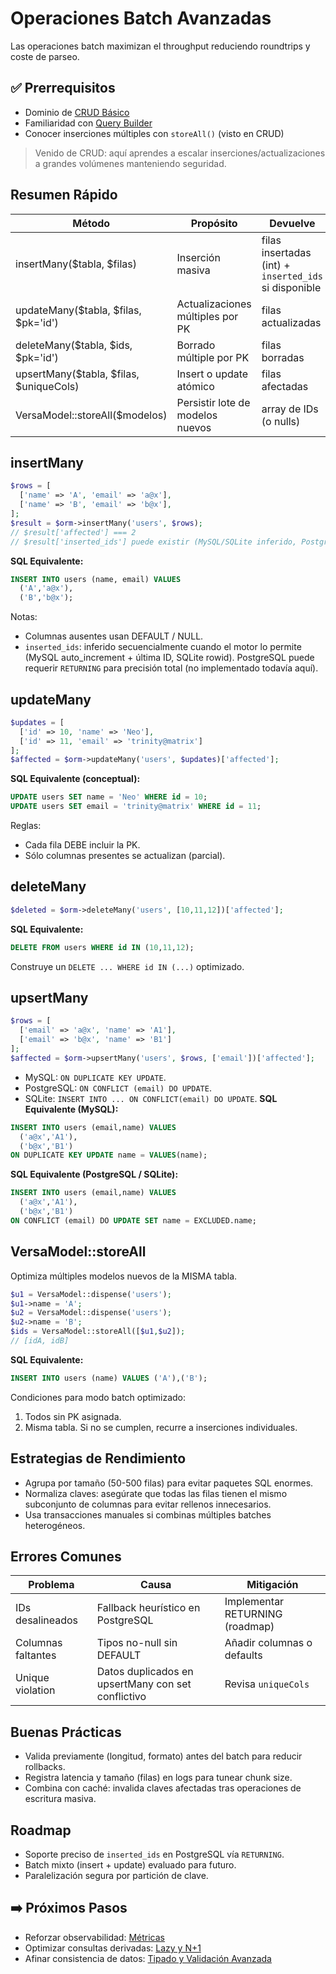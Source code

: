 # Operaciones Batch Avanzadas

Las operaciones batch maximizan el throughput reduciendo roundtrips y coste de parseo.

## ✅ Prerrequisitos
- Dominio de [CRUD Básico](../03-basico/crud-basico.md)
- Familiaridad con [Query Builder](../04-query-builder/README.md)
- Conocer inserciones múltiples con `storeAll()` (visto en CRUD)

> Venido de CRUD: aquí aprendes a escalar inserciones/actualizaciones a grandes volúmenes manteniendo seguridad.

## Resumen Rápido
| Método | Propósito | Devuelve |
|--------|----------|----------|
| insertMany($tabla, $filas) | Inserción masiva | filas insertadas (int) + `inserted_ids` si disponible |
| updateMany($tabla, $filas, $pk='id') | Actualizaciones múltiples por PK | filas actualizadas |
| deleteMany($tabla, $ids, $pk='id') | Borrado múltiple por PK | filas borradas |
| upsertMany($tabla, $filas, $uniqueCols) | Insert o update atómico | filas afectadas |
| VersaModel::storeAll($modelos) | Persistir lote de modelos nuevos | array de IDs (o nulls) |

## insertMany
```php
$rows = [
  ['name' => 'A', 'email' => 'a@x'],
  ['name' => 'B', 'email' => 'b@x'],
];
$result = $orm->insertMany('users', $rows);
// $result['affected'] === 2
// $result['inserted_ids'] puede existir (MySQL/SQLite inferido, PostgreSQL parcial)
```
**SQL Equivalente:**
```sql
INSERT INTO users (name, email) VALUES
  ('A','a@x'),
  ('B','b@x');
```
Notas:
- Columnas ausentes usan DEFAULT / NULL.
- `inserted_ids`: inferido secuencialmente cuando el motor lo permite (MySQL auto_increment + última ID, SQLite rowid). PostgreSQL puede requerir `RETURNING` para precisión total (no implementado todavía aquí).

## updateMany
```php
$updates = [
  ['id' => 10, 'name' => 'Neo'],
  ['id' => 11, 'email' => 'trinity@matrix']
];
$affected = $orm->updateMany('users', $updates)['affected'];
```
**SQL Equivalente (conceptual):**
```sql
UPDATE users SET name = 'Neo' WHERE id = 10;
UPDATE users SET email = 'trinity@matrix' WHERE id = 11;
```
Reglas:
- Cada fila DEBE incluir la PK.
- Sólo columnas presentes se actualizan (parcial).

## deleteMany
```php
$deleted = $orm->deleteMany('users', [10,11,12])['affected'];
```
**SQL Equivalente:**
```sql
DELETE FROM users WHERE id IN (10,11,12);
```
Construye un `DELETE ... WHERE id IN (...)` optimizado.

## upsertMany
```php
$rows = [
  ['email' => 'a@x', 'name' => 'A1'],
  ['email' => 'b@x', 'name' => 'B1']
];
$affected = $orm->upsertMany('users', $rows, ['email'])['affected'];
```
- MySQL: `ON DUPLICATE KEY UPDATE`.
- PostgreSQL: `ON CONFLICT (email) DO UPDATE`.
- SQLite: `INSERT INTO ... ON CONFLICT(email) DO UPDATE`.
**SQL Equivalente (MySQL):**
```sql
INSERT INTO users (email,name) VALUES
  ('a@x','A1'),
  ('b@x','B1')
ON DUPLICATE KEY UPDATE name = VALUES(name);
```
**SQL Equivalente (PostgreSQL / SQLite):**
```sql
INSERT INTO users (email,name) VALUES
  ('a@x','A1'),
  ('b@x','B1')
ON CONFLICT (email) DO UPDATE SET name = EXCLUDED.name;
```

## VersaModel::storeAll
Optimiza múltiples modelos nuevos de la MISMA tabla.
```php
$u1 = VersaModel::dispense('users');
$u1->name = 'A';
$u2 = VersaModel::dispense('users');
$u2->name = 'B';
$ids = VersaModel::storeAll([$u1,$u2]);
// [idA, idB]
```
**SQL Equivalente:**
```sql
INSERT INTO users (name) VALUES ('A'),('B');
```
Condiciones para modo batch optimizado:
1. Todos sin PK asignada.
2. Misma tabla.
Si no se cumplen, recurre a inserciones individuales.

## Estrategias de Rendimiento
- Agrupa por tamaño (50-500 filas) para evitar paquetes SQL enormes.
- Normaliza claves: asegúrate que todas las filas tienen el mismo subconjunto de columnas para evitar rellenos innecesarios.
- Usa transacciones manuales si combinas múltiples batches heterogéneos.

## Errores Comunes
| Problema | Causa | Mitigación |
|----------|-------|------------|
| IDs desalineados | Fallback heurístico en PostgreSQL | Implementar RETURNING (roadmap) |
| Columnas faltantes | Tipos no-null sin DEFAULT | Añadir columnas o defaults |
| Unique violation | Datos duplicados en upsertMany con set conflictivo | Revisa `uniqueCols` |

## Buenas Prácticas
- Valida previamente (longitud, formato) antes del batch para reducir rollbacks.
- Registra latencia y tamaño (filas) en logs para tunear chunk size.
- Combina con caché: invalida claves afectadas tras operaciones de escritura masiva.

## Roadmap
- Soporte preciso de `inserted_ids` en PostgreSQL vía `RETURNING`.
- Batch mixto (insert + update) evaluado para futuro.
- Paralelización segura por partición de clave.

## ➡️ Próximos Pasos
- Reforzar observabilidad: [Métricas](observabilidad/metricas.md)
- Optimizar consultas derivadas: [Lazy y N+1](lazy-n+1.md)
- Afinar consistencia de datos: [Tipado y Validación Avanzada](tipado-validacion-avanzado.md)
